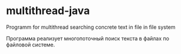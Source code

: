 # multithread-java

Programm for multithread searching concrete text in file in file system

Программа реализует многопоточный поиск текста в файлах по файловой системе.
